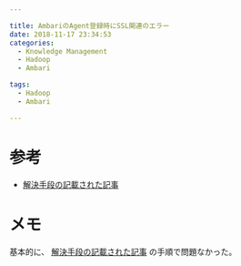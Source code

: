 ```yaml
---

title: AmbariのAgent登録時にSSL関連のエラー
date: 2018-11-17 23:34:53
categories:
  - Knowledge Management
  - Hadoop
  - Ambari

tags:
  - Hadoop
  - Ambari

---
```


# 参考

* [解決手段の記載された記事]

[解決手段の記載された記事]: https://community.hortonworks.com/articles/188269/javapython-updates-and-ambari-agent-tls-settings.html


# メモ

基本的に、 [解決手段の記載された記事] の手順で問題なかった。
